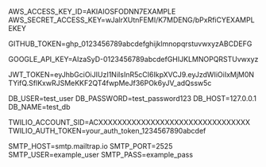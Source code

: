 

AWS_ACCESS_KEY_ID=AKIAIOSFODNN7EXAMPLE
AWS_SECRET_ACCESS_KEY=wJalrXUtnFEMI/K7MDENG/bPxRfiCYEXAMPLEKEY


GITHUB_TOKEN=ghp_0123456789abcdefghijklmnopqrstuvwxyzABCDEFG


GOOGLE_API_KEY=AIzaSyD-0123456789abcdefGHIJKLMNOPQRSTUvwxyz


JWT_TOKEN=eyJhbGciOiJIUzI1NiIsInR5cCI6IkpXVCJ9.eyJzdWIiOiIxMjM0NTYifQ.SflKxwRJSMeKKF2QT4fwpMeJf36POk6yJV_adQssw5c


DB_USER=test_user
DB_PASSWORD=test_password123
DB_HOST=127.0.0.1
DB_NAME=test_db


TWILIO_ACCOUNT_SID=ACXXXXXXXXXXXXXXXXXXXXXXXXXXXXXXXX
TWILIO_AUTH_TOKEN=your_auth_token_1234567890abcdef


SMTP_HOST=smtp.mailtrap.io
SMTP_PORT=2525
SMTP_USER=example_user
SMTP_PASS=example_pass

